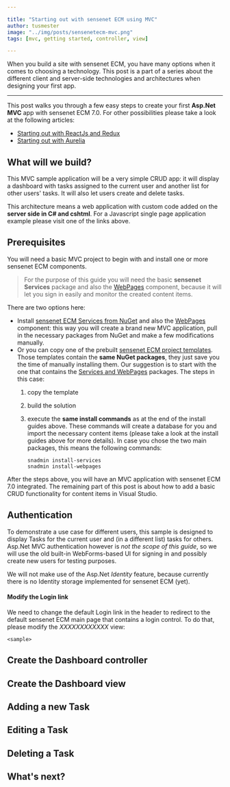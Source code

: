 ```yaml
---

title: "Starting out with sensenet ECM using MVC"
author: tusmester
image: "../img/posts/sensenetecm-mvc.png"
tags: [mvc, getting started, controller, view]

---
```


When you build a site with sensenet ECM, you have many options when it comes to choosing a technology. This post is a part of a series about the different client and server-side technologies and architectures when designing your first app.

---

This post walks you through a few easy steps to create your first **Asp.Net MVC** app with sensenet ECM 7.0. For other possibilities please take a look at the following articles:

- [Starting out with ReactJs and Redux](https://community.sensenet.com/blog/2017/12/12/starting-out-with-sensenet-ECM-using-reactjs-and-redux)
- [Starting out with Aurelia](https://community.sensenet.com/blog/2017/12/27/starting-out-with-sensenet-ECM-using-aurelia)

## What will we build?
This MVC sample application will be a very simple CRUD app: it will display a dashboard with tasks assigned to the current user and another list for other users' tasks. It will also let users create and delete tasks.

This architecture means a web application with custom code added on the **server side in C# and cshtml**. For a Javascript single page application example please visit one of the links above.

## Prerequisites
You will need a basic MVC project to begin with and install one or more sensenet ECM components. 

> For the purpose of this guide you will need the basic **sensenet Services** package and also the [WebPages](https://community.sensenet.com/docs/install-webpages-from-nuget/) component, because it will let you sign in easily and monitor the created content items.

There are two options here:

- Install [sensenet ECM Services from NuGet](https://community.sensenet.com/docs/install-sn-from-nuget) and also the [WebPages](https://community.sensenet.com/docs/install-webpages-from-nuget/) component: this way you will create a brand new MVC application, pull in the necessary packages from NuGet and make a few modifications manually.
- Or you can copy one of the prebuilt [sensenet ECM project templates](https://github.com/SenseNet/sn-vs-projecttemplates). Those templates contain the **same NuGet packages**, they just save you the time of manually installing them. Our suggestion is to start with the one that contains the [Services and WebPages](https://github.com/SenseNet/sn-vs-projecttemplates/tree/master/src/SnWebApplicationWithWebPages) packages. The steps in this case:
     1. copy the template
     2. build the solution
     3. execute the **same install commands** as at the end of the install guides above. These commands will create a database for you and import the necessary content items (please take a look at the install guides above for more details). In case you chose the two main packages, this means the following commands:

        ```
        snadmin install-services
        snadmin install-webpages
        ```

After the steps above, you will have an MVC application with sensenet ECM 7.0 integrated. The remaining part of this post is about how to add a basic CRUD functionality for content items in Visual Studio.

## Authentication
To demonstrate a use case for different users, this sample is designed to display Tasks for the current user and (in a different list) tasks for others. Asp.Net MVC authentication however is *not the scope of this guide*, so we will use the old built-in WebForms-based UI for signing in and possibly create new users for testing purposes.

We will not make use of the Asp.Net *Identity* feature, because currently there is no Identity storage implemented for sensenet ECM (yet).

#### Modify the Login link
We need to change the default Login link in the header to redirect to the default sensenet ECM main page that contains a login control. To do that, please modify the *XXXXXXXXXXXX* view:

```cshtml
<sample>
```

## Create the Dashboard controller
## Create the Dashboard view
## Adding a new Task
## Editing a Task
## Deleting a Task

## What's next?